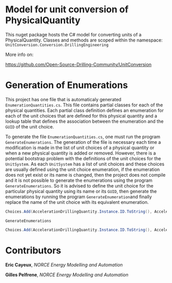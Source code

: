 # Model for unit conversion of PhysicalQuantity

This nuget package hosts the C# model for converting units of a PhysicalQuantity.
Classes and methods are scoped within the namespace: ``UnitConversion.Conversion.DrillingEngineering``

More info on:

https://github.com/Open-Source-Drilling-Community/UnitConversion

# Generation of Enumerations
This project has one file that is automaticaly generated `EnumerationQuantities.cs`. 
This file contains partial classes for each of the physical quantities. 
Each partial class definition defines an enumeration for each of the
unit choices that are defined for this physical quantity and a 
lookup table that defines the association between the enumeration
and the `GUID` of the unit choice.

To generate the file `EnumerationQuantities.cs`, one must run the program
`GenerateEnumerations`. The generation of the file is necessary each
time a modification is made in the list of unit choices of a physical
quantity or when a new physical quantity is added or removed. However,
there is a potential bootstrap problem with the definitions of the 
unit choices for the `UnitSystem`. As each `UnitSystem` has 
a list of unit choices and these choices are usually defined using
the unit choice enumeration, if the enumeration does not yet exist
or its name is changed, then the project does not compile and it is not
possible to generate the enumerations using the program `GenerateEnumerations`.
So it is advised to define the unit choice for the particular physical
quantity using its name or its `GUID`, then generate the enumerations by running
the program `GenerateEnumeration`and finally replace the name of the unit 
choice with its equivalent enumeration.
```csharp
Choices.Add(AccelerationDrillingQuantity.Instance.ID.ToString(), AccelerationDrillingQuantity.Instance.GetUnitChoice("metre per second squared").ID.ToString());
```

```
GenerateEnumerations
```

```csharp
Choices.Add(AccelerationDrillingQuantity.Instance.ID.ToString(), AccelerationDrillingQuantity.Instance.GetUnitChoice(AccelerationDrillingQuantity.UnitChoicesEnum.MetrePerSecondSquared).ID.ToString());
```

# Contributors

**Eric Cayeux**, *NORCE Energy Modelling and Automation*

**Gilles Pelfrene**, *NORCE Energy Modelling and Automation*
